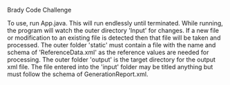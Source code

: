 Brady Code Challenge

To use, run App.java. This will run endlessly until terminated.
While running, the program will watch the outer directory 'Input' for changes.
If a new file or modification to an existing file is detected then that file will be taken and processed.
The outer folder 'static' must contain a file with the name and schema of 'ReferenceData.xml' as the reference values are needed for processing.
The outer folder 'output' is the target directory for the output xml file.
The file entered into the 'input' folder may be titled anything but must follow the schema of GenerationReport.xml.
